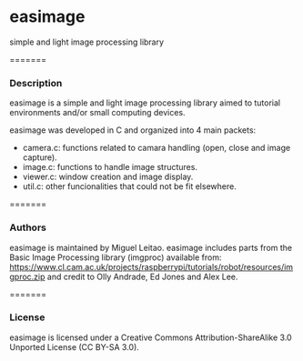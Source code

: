# easimage
simple and light image processing library

=======
### Description
easimage is a simple and light image processing library aimed to tutorial environments and/or
small computing devices.

easimage was developed in C and organized into 4 main packets:

* camera.c: functions related to camara handling (open, close and image capture).
* image.c:  functions to handle image structures.
* viewer.c: window creation and image display.
* util.c:   other funcionalities that could not be fit elsewhere.

=======
### Authors
easimage is maintained by Miguel Leitao.
easimage includes parts from the Basic Image Processing library (imgproc) available from:
https://www.cl.cam.ac.uk/projects/raspberrypi/tutorials/robot/resources/imgproc.zip
and credit to Olly Andrade, Ed Jones and Alex Lee.

=======
### License
easimage is licensed under a Creative Commons Attribution-ShareAlike 3.0 Unported License (CC BY-SA 3.0).

